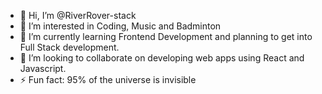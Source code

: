 - 👋 Hi, I’m @RiverRover-stack
- 👀 I’m interested in Coding, Music and Badminton
- 🌱 I’m currently learning Frontend Development and planning to get into Full Stack development. 
- 💞️ I’m looking to collaborate on developing web apps using React and Javascript.
- ⚡ Fun fact: 95% of the universe is invisible

<!---
RiverRover-stack/RiverRover-stack is a ✨ special ✨ repository because its `README.md` (this file) appears on your GitHub profile.
You can click the Preview link to take a look at your changes.
--->

